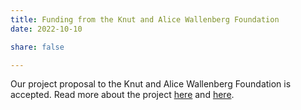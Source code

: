 ```yaml
---
title: Funding from the Knut and Alice Wallenberg Foundation
date: 2022-10-10

share: false

---
```


Our project proposal to the Knut and Alice Wallenberg Foundation is accepted. Read more about the project [here](https://kaw.wallenberg.org/en/research-projects-2022) and [here](https://www.su.se/fysikum/nyheter/p%C3%A5-jakt-efter-partiklarna-bakom-m%C3%B6rk-materia-1.633643).

<!--more-->